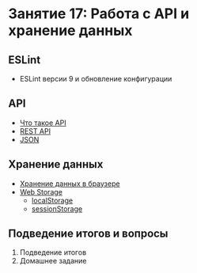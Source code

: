 # Занятие 17: Работа с API и хранение данных

## ESLint

- ESLint версии 9 и обновление конфигурации

## API

- [Что такое API](https://doka.guide/tools/api)
- [REST API](https://doka.guide/tools/api/#rest)
- [JSON](https://doka.guide/tools/json)

## Хранение данных

- [Хранение данных в браузере](https://doka.guide/tools/browsers-storages)
- [Web Storage](https://doka.guide/tools/browsers-storages/#web-storage)
  - [localStorage](https://doka.guide/js/local-storage)
  - [sessionStorage](https://doka.guide/js/session-storage)

## Подведение итогов и вопросы

1. Подведение итогов
2. Домашнее задание